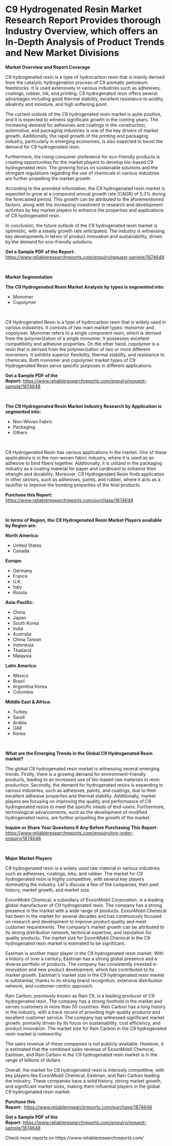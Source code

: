 <p><h1>C9 Hydrogenated Resin Market Research Report Provides thorough Industry Overview, which offers an In-Depth Analysis of Product Trends and New Market Divisions</h1></p><p><strong>Market Overview and Report Coverage</strong></p>
<p><p>C9 hydrogenated resin is a type of hydrocarbon resin that is mainly derived from the catalytic hydrogenation process of C9 aromatic petroleum feedstocks. It is used extensively in various industries such as adhesives, coatings, rubber, ink, and printing. C9 hydrogenated resin offers several advantages including good thermal stability, excellent resistance to acidity, alkalinity and moisture, and high softening point.</p><p>The current outlook of the C9 hydrogenated resin market is quite positive, and it is expected to witness significant growth in the coming years. The increasing demand for adhesives and coatings in the construction, automotive, and packaging industries is one of the key drivers of market growth. Additionally, the rapid growth of the printing and packaging industry, particularly in emerging economies, is also expected to boost the demand for C9 hydrogenated resin.</p><p>Furthermore, the rising consumer preference for eco-friendly products is creating opportunities for the market players to develop bio-based C9 hydrogenated resin. The growing focus on sustainable solutions and the stringent regulations regarding the use of chemicals in various industries are further propelling the market growth.</p><p>According to the provided information, the C9 hydrogenated resin market is expected to grow at a compound annual growth rate (CAGR) of 5.3% during the forecasted period. This growth can be attributed to the aforementioned factors, along with the increasing investment in research and development activities by key market players to enhance the properties and applications of C9 hydrogenated resin.</p><p>In conclusion, the future outlook of the C9 hydrogenated resin market is optimistic, with a steady growth rate anticipated. The industry is witnessing key developments in terms of product innovation and sustainability, driven by the demand for eco-friendly solutions.</p></p>
<p><strong>Get a Sample PDF of the Report:</strong> <a href="https://www.reliableresearchreports.com/enquiry/request-sample/1874648">https://www.reliableresearchreports.com/enquiry/request-sample/1874648</a></p>
<p>&nbsp;</p>
<p><strong>Market Segmentation</strong></p>
<p><strong>The C9 Hydrogenated Resin Market Analysis by types is segmented into:</strong></p>
<p><ul><li>Monomer</li><li>Copolymer</li></ul></p>
<p>&nbsp;</p>
<p><p>C9 Hydrogenated Resin is a type of hydrocarbon resin that is widely used in various industries. It consists of two main market types: monomer and copolymer. Monomer refers to a single component resin, which is derived from the polymerization of a single monomer. It possesses excellent compatibility and adhesive properties. On the other hand, copolymer is a resin that is derived from the polymerization of two or more different monomers. It exhibits superior flexibility, thermal stability, and resistance to chemicals. Both monomer and copolymer market types of C9 Hydrogenated Resin serve specific purposes in different applications.</p></p>
<p><strong>Get a Sample PDF of the Report:</strong>&nbsp;<a href="https://www.reliableresearchreports.com/enquiry/request-sample/1874648">https://www.reliableresearchreports.com/enquiry/request-sample/1874648</a></p>
<p>&nbsp;</p>
<p><strong>The C9 Hydrogenated Resin Market Industry Research by Application is segmented into:</strong></p>
<p><ul><li>Non-Woven Fabric</li><li>Packaging</li><li>Others</li></ul></p>
<p>&nbsp;</p>
<p><p>C9 Hydrogenated Resin has various applications in the market. One of these applications is in the non-woven fabric industry, where it is used as an adhesive to bind fibers together. Additionally, it is utilized in the packaging industry as a coating material for paper and cardboard to enhance their strength and durability. Moreover, C9 Hydrogenated Resin finds application in other sectors, such as adhesives, paints, and rubber, where it acts as a tackifier to improve the bonding properties of the final products.</p></p>
<p><strong>Purchase this Report:</strong>&nbsp; <a href="https://www.reliableresearchreports.com/purchase/1874648">https://www.reliableresearchreports.com/purchase/1874648</a></p>
<p>&nbsp;</p>
<p><strong>In terms of Region, the C9 Hydrogenated Resin Market Players available by Region are:</strong></p>
<p>
    <p> <strong> North America: </strong>
        <ul>
            <li>United States</li>
            <li>Canada</li>
        </ul>
        </p> 
    <p> <strong> Europe: </strong>
        <ul>
            <li>Germany</li>
            <li>France</li>
            <li>U.K.</li>
            <li>Italy</li>
            <li>Russia</li>
        </ul>
        </p> 
    <p> <strong> Asia-Pacific: </strong>
        <ul>
            <li>China</li>
            <li>Japan</li>
            <li>South Korea</li>
            <li>India</li>
            <li>Australia</li>
            <li>China Taiwan</li>
            <li>Indonesia</li>
            <li>Thailand</li>
            <li>Malaysia</li>
        </ul>
        </p> 
    <p> <strong> Latin America: </strong>
        <ul>
            <li>Mexico</li>
            <li>Brazil</li>
            <li>Argentina Korea</li>
            <li>Colombia</li>
        </ul>
        </p> 
    <p> <strong> Middle East & Africa: </strong>
        <ul>
            <li>Turkey</li>
            <li>Saudi</li>
            <li>Arabia</li>
            <li>UAE</li>
            <li>Korea</li>
        </ul>
    </p>
    </p>
<p>&nbsp;</p>
<p><strong>What are the Emerging Trends in the Global C9 Hydrogenated Resin market?</strong></p>
<p><p>The global C9 hydrogenated resin market is witnessing several emerging trends. Firstly, there is a growing demand for environment-friendly products, leading to an increased use of bio-based raw materials in resin production. Secondly, the demand for hydrogenated resins is expanding in various industries, such as adhesives, paints, and coatings, due to their excellent adhesive properties and thermal stability. Additionally, market players are focusing on improving the quality and performance of C9 hydrogenated resins to meet the specific needs of end-users. Furthermore, technological advancements, such as the development of modified hydrogenated resins, are further propelling the growth of the market.</p></p>
<p><strong>Inquire or Share Your Questions If Any Before Purchasing This Report</strong>- <a href="https://www.reliableresearchreports.com/enquiry/pre-order-enquiry/1874648">https://www.reliableresearchreports.com/enquiry/pre-order-enquiry/1874648</a></p>
<p>&nbsp;</p>
<p><strong>Major Market Players</strong></p>
<p><p>C9 hydrogenated resin is a widely used raw material in various industries such as adhesives, coatings, inks, and rubber. The market for C9 hydrogenated resin is highly competitive, with several key players dominating the industry. Let's discuss a few of the companies, their past history, market growth, and market size.</p><p>ExxonMobil Chemical, a subsidiary of ExxonMobil Corporation, is a leading global manufacturer of C9 hydrogenated resin. The company has a strong presence in the market with a wide range of products. ExxonMobil Chemical has been in the market for several decades and has continuously focused on research and development to improve product quality and meet customer requirements. The company's market growth can be attributed to its strong distribution network, technical expertise, and reputation for quality products. The market size for ExxonMobil Chemical in the C9 hydrogenated resin market is estimated to be significant.</p><p>Eastman is another major player in the C9 hydrogenated resin market. With a history of over a century, Eastman has a strong global presence and a diverse portfolio of products. The company has consistently invested in innovation and new product development, which has contributed to its market growth. Eastman's market size in the C9 hydrogenated resin market is substantial, thanks to its strong brand recognition, extensive distribution network, and customer-centric approach.</p><p>Rain Carbon, previously known as Rain CII, is a leading producer of C9 hydrogenated resin. The company has a strong foothold in the market and serves customers in more than 50 countries. Rain Carbon has a long history in the industry, with a track record of providing high-quality products and excellent customer service. The company has witnessed significant market growth, primarily driven by its focus on sustainability, cost efficiency, and product innovation. The market size for Rain Carbon in the C9 hydrogenated resin market is noteworthy.</p><p>The sales revenue of these companies is not publicly available. However, it is estimated that the combined sales revenue of ExxonMobil Chemical, Eastman, and Rain Carbon in the C9 hydrogenated resin market is in the range of billions of dollars.</p><p>Overall, the market for C9 hydrogenated resin is intensely competitive, with key players like ExxonMobil Chemical, Eastman, and Rain Carbon leading the industry. These companies have a solid history, strong market growth, and significant market sizes, making them influential players in the global C9 hydrogenated resin market.</p></p>
<p><strong>Purchase this Report:</strong>&nbsp;&nbsp;<a href="https://www.reliableresearchreports.com/purchase/1874648">https://www.reliableresearchreports.com/purchase/1874648</a></p>
<p></p>
<p><strong>Get a Sample PDF of the Report:</strong>&nbsp;<a href="https://www.reliableresearchreports.com/enquiry/request-sample/1874648">https://www.reliableresearchreports.com/enquiry/request-sample/1874648</a></p>
<p>Check more reports on https://www.reliableresearchreports.com/</p>